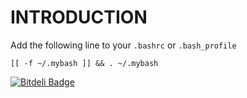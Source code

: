 INTRODUCTION
============

Add the following line to your `.bashrc` or `.bash_profile`

    [[ -f ~/.mybash ]] && . ~/.mybash


[![Bitdeli Badge](https://d2weczhvl823v0.cloudfront.net/minhhh/dotfiles/trend.png)](https://bitdeli.com/free "Bitdeli Badge")

